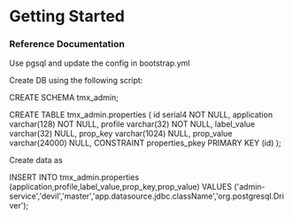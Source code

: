 # Getting Started

### Reference Documentation
Use pgsql and update the config in bootstrap.yml

Create DB using the following script:

CREATE SCHEMA tmx_admin;

CREATE TABLE tmx_admin.properties (
id serial4 NOT NULL,
application varchar(128) NOT NULL,
profile varchar(32) NOT NULL,
label_value varchar(32) NULL,
prop_key varchar(1024) NULL,
prop_value varchar(24000) NULL,
CONSTRAINT properties_pkey PRIMARY KEY (id)
);



Create data as 

INSERT INTO tmx_admin.properties (application,profile,label_value,prop_key,prop_value) VALUES ('admin-service','devil','master','app.datasource.jdbc.className','org.postgresql.Driver');

